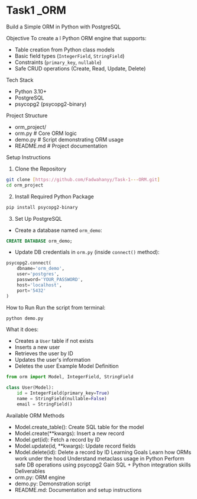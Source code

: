 # Task1 _ORM

Build a Simple ORM in Python with PostgreSQL

Objective
To create a l Python ORM engine that supports:
- Table creation from Python class models
- Basic field types (`IntegerField`, `StringField`)
- Constraints (`primary_key`, `nullable`)
- Safe CRUD operations (Create, Read, Update, Delete)

  
Tech Stack
- Python 3.10+
- PostgreSQL
- psycopg2 (psycopg2-binary)

  
Project Structure
- orm_project/
- orm.py   # Core ORM logic
- demo.py   # Script demonstrating ORM usage
- README.md  # Project documentation


 Setup Instructions
1. Clone the Repository
```bash
git clone [https://github.com/Fadwahanyy/Task-1---ORM.git]
cd orm_project
```
2. Install Required Python Package
```bash
pip install psycopg2-binary
```
3. Set Up PostgreSQL
- Create a database named `orm_demo`:
```sql
CREATE DATABASE orm_demo;
```
- Update DB credentials in `orm.py` (inside `connect()` method):
```python
psycopg2.connect(
    dbname='orm_demo',
    user='postgres',
    password='YOUR_PASSWORD',
    host='localhost',
    port='5432'
)
```
 How to Run
Run the script from terminal:
```bash
python demo.py
```
What it does:
- Creates a `User` table if not exists
- Inserts a new user
- Retrieves the user by ID
- Updates the user's information
- Deletes the user
 Example Model Definition
```python
from orm import Model, IntegerField, StringField

class User(Model):
    id = IntegerField(primary_key=True)
    name = StringField(nullable=False)
    email = StringField()
```
 Available ORM Methods
- Model.create_table(): Create SQL table for the model
- Model.create(**kwargs): Insert a new record
- Model.get(id): Fetch a record by ID
- Model.update(id, **kwargs): Update record fields
- Model.delete(id): Delete a record by ID
 Learning Goals
 Learn how ORMs work under the hood
 Understand metaclass usage in Python
 Perform safe DB operations using psycopg2
 Gain SQL + Python integration skills
Deliverables
- orm.py: ORM engine
- demo.py: Demonstration script
- README.md: Documentation and setup instructions

